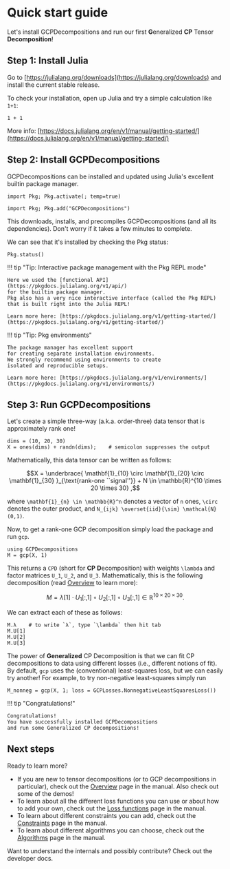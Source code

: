 # Quick start guide

Let's install GCPDecompositions
and run our first **G**eneralized **CP** Tensor **Decomposition**!

## Step 1: Install Julia

Go to [https://julialang.org/downloads](https://julialang.org/downloads)
and install the current stable release.

To check your installation,
open up Julia and try a simple calculation like `1+1`:
```@repl
1 + 1
```

More info: [https://docs.julialang.org/en/v1/manual/getting-started/](https://docs.julialang.org/en/v1/manual/getting-started/)

## Step 2: Install GCPDecompositions

GCPDecompositions can be installed and updated using
Julia's excellent builtin package manager.

```@setup install
import Pkg; Pkg.activate(; temp=true)
```

```@repl install
import Pkg; Pkg.add("GCPDecompositions")
```

This downloads, installs, and precompiles GCPDecompositions
(and all its dependencies).
Don't worry if it takes a few minutes to complete.

We can see that it's installed by checking the Pkg status:

```@repl install
Pkg.status()
```

!!! tip "Tip: Interactive package management with the Pkg REPL mode"

    Here we used the [functional API](https://pkgdocs.julialang.org/v1/api/)
    for the builtin package manager.
    Pkg also has a very nice interactive interface (called the Pkg REPL)
    that is built right into the Julia REPL!

    Learn more here: [https://pkgdocs.julialang.org/v1/getting-started/](https://pkgdocs.julialang.org/v1/getting-started/)

!!! tip "Tip: Pkg environments"

    The package manager has excellent support
    for creating separate installation environments.
    We strongly recommend using environments to create
    isolated and reproducible setups.

    Learn more here: [https://pkgdocs.julialang.org/v1/environments/](https://pkgdocs.julialang.org/v1/environments/)

## Step 3: Run GCPDecompositions

Let's create a simple three-way (a.k.a. order-three)
data tensor that is approximately rank one!

```@repl quickstart
dims = (10, 20, 30)
X = ones(dims) + randn(dims);    # semicolon suppresses the output
```

Mathematically,
this data tensor can be written as follows:

```math
X
=
\underbrace{
    \mathbf{1}_{10} \circ \mathbf{1}_{20} \circ \mathbf{1}_{30}
}_{\text{rank-one ``signal''}}
+
N
\in
\mathbb{R}^{10 \times 20 \times 30}
,
```

where
``\mathbf{1}_{n} \in \mathbb{R}^n`` denotes a vector of ``n`` ones,
``\circ`` denotes the outer product,
and
``N_{ijk} \overset{iid}{\sim} \mathcal{N}(0,1)``.

Now, to get a rank-one GCP decomposition simply load the package
and run `gcp`.

```@repl quickstart
using GCPDecompositions
M = gcp(X, 1)
```

This returns a `CPD` (short for **CP** **D**ecomposition)
with weights ``\lambda`` and factor matrices ``U_1``, ``U_2``, and ``U_3``.
Mathematically, this is the following decomposition
(read [Overview](@ref) to learn more):

```math
M
=
\lambda[1]
\cdot
U_1[:,1] \circ U_2[:,1] \circ U_3[:,1]
\in
\mathbb{R}^{10 \times 20 \times 30}
.
```

We can extract each of these as follows:

```@repl quickstart
M.λ    # to write `λ`, type `\lambda` then hit tab
M.U[1]
M.U[2]
M.U[3]
```

The power of **Generalized** CP Decomposition
is that we can fit CP decompositions to data
using different losses (i.e., different notions of fit).
By default, `gcp` uses the (conventional) least-squares loss,
but we can easily try another!
For example,
to try non-negative least-squares simply run

```@repl quickstart
M_nonneg = gcp(X, 1; loss = GCPLosses.NonnegativeLeastSquaresLoss())
```

!!! tip "Congratulations!"

    Congratulations!
    You have successfully installed GCPDecompositions
    and run some Generalized CP decompositions!

## Next steps

Ready to learn more?

- If you are new to tensor decompositions (or to GCP decompositions in particular), check out the [Overview](@ref) page in the manual. Also check out some of the demos!
- To learn about all the different loss functions you can use or about how to add your own, check out the [Loss functions](@ref) page in the manual.
- To learn about different constraints you can add, check out the [Constraints](@ref) page in the manual.
- To learn about different algorithms you can choose, check out the [Algorithms](@ref) page in the manual.

Want to understand the internals and possibly contribute?
Check out the developer docs.
